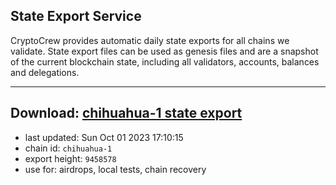 ## State Export Service
CryptoCrew provides automatic daily state exports for all chains we validate. State export files can be used as genesis files and are a snapshot of the current blockchain state, including all validators, accounts, balances and delegations.

---
**Download: [chihuahua-1 state export](https://dl.ccvalidators.com/SERVICE/chihuahua/chihuahua-1_export_9458578.json)**
---

- last updated: Sun Oct 01 2023 17:10:15
- chain id: `chihuahua-1`
- export height: `9458578`
- use for: airdrops, local tests, chain recovery
